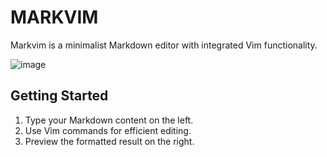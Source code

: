 # MARKVIM

Markvim is a minimalist Markdown editor with integrated Vim functionality.

![image](https://github.com/SantiagoBobrik/markvim/assets/43079605/ea95c3d6-b6a6-40ce-9db3-34b36d5710cb)


## Getting Started

1. Type your Markdown content on the left.
2. Use Vim commands for efficient editing.
3. Preview the formatted result on the right.
